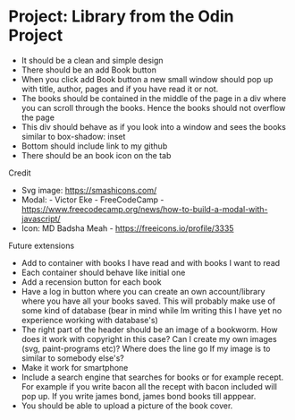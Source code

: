 # Project: Library from the Odin Project

- It should be a clean and simple design
- There should be an add Book button
- When you click add Book button a new small window should pop up with title, author, pages and if you have read it or not.
- The books should be contained in the middle of the page in a div where you can scroll through the books. Hence the books should not overflow the page
- This div should behave as if you look into a window and sees the books similar to box-shadow: inset
- Bottom should include link to my github
- There should be an book icon on the tab

Credit

- Svg image: https://smashicons.com/
- Modal: - Victor Eke - FreeCodeCamp - https://www.freecodecamp.org/news/how-to-build-a-modal-with-javascript/
- Icon: MD Badsha Meah - https://freeicons.io/profile/3335

Future extensions

- Add to container with books I have read and with books I want to read
- Each container should behave like initial one
- Add a recension button for each book
- Have a log in button where you can create an own account/library where you have all your books saved. This will probably make use of some kind of database (bear in mind while Im writing this I have yet no experience working with database's)
- The right part of the header should be an image of a bookworm. How does it work with copyright in this case? Can I create my own images (svg, paint-programs etc)? Where does the line go If my image is to similar to somebody else's?
- Make it work for smartphone
- Include a search engine that searches for books or for example recept. For example if you write bacon all the recept with bacon included will pop up. If you write james bond, james bond books till apppear.
- You should be able to upload a picture of the book cover.
